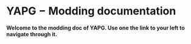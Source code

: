 # YAPG − Modding documentation

**Welcome to the modding doc of YAPG. Use one the link to your left to navigate through
it.**
